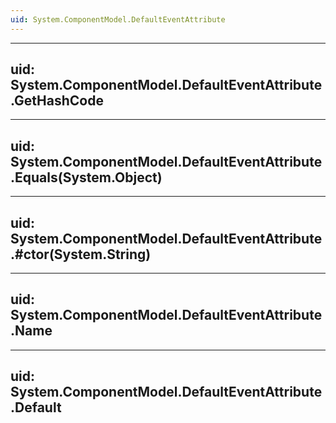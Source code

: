 ```yaml
---
uid: System.ComponentModel.DefaultEventAttribute
---
```


---
uid: System.ComponentModel.DefaultEventAttribute.GetHashCode
---

---
uid: System.ComponentModel.DefaultEventAttribute.Equals(System.Object)
---

---
uid: System.ComponentModel.DefaultEventAttribute.#ctor(System.String)
---

---
uid: System.ComponentModel.DefaultEventAttribute.Name
---

---
uid: System.ComponentModel.DefaultEventAttribute.Default
---
